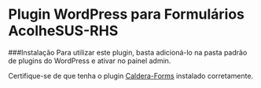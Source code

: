 Plugin WordPress para Formulários AcolheSUS-RHS
=============

###Instalação
Para utilizar este plugin, basta adicioná-lo na pasta padrão de plugins do WordPress e ativar no painel admin.

Certifique-se de que tenha o plugin [Caldera-Forms](https://wordpress.org/plugins/caldera-forms/) instalado corretamente.
